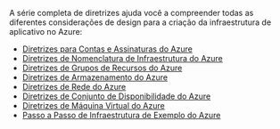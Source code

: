 A série completa de diretrizes ajuda você a compreender todas as diferentes considerações de design para a criação da infraestrutura de aplicativo no Azure:

* [Diretrizes para Contas e Assinaturas do Azure](../articles/virtual-machines/virtual-machines-linux-infrastructure-subscription-accounts-guidelines.md?toc=%2fazure%2fvirtual-machines%2flinux%2ftoc.json)
* [Diretrizes de Nomenclatura de Infraestrutura do Azure](../articles/virtual-machines/virtual-machines-linux-infrastructure-naming-guidelines.md?toc=%2fazure%2fvirtual-machines%2flinux%2ftoc.json)
* [Diretrizes de Grupos de Recursos do Azure](../articles/virtual-machines/virtual-machines-linux-infrastructure-resource-groups-guidelines.md?toc=%2fazure%2fvirtual-machines%2flinux%2ftoc.json)
* [Diretrizes de Armazenamento do Azure](../articles/virtual-machines/virtual-machines-linux-infrastructure-storage-solutions-guidelines.md?toc=%2fazure%2fvirtual-machines%2flinux%2ftoc.json)
* [Diretrizes de Rede do Azure](../articles/virtual-machines/virtual-machines-linux-infrastructure-networking-guidelines.md?toc=%2fazure%2fvirtual-machines%2flinux%2ftoc.json)
* [Diretrizes de Conjunto de Disponibilidade do Azure](../articles/virtual-machines/virtual-machines-linux-infrastructure-availability-sets-guidelines.md?toc=%2fazure%2fvirtual-machines%2flinux%2ftoc.json)
* [Diretrizes de Máquina Virtual do Azure](../articles/virtual-machines/virtual-machines-linux-infrastructure-virtual-machine-guidelines.md?toc=%2fazure%2fvirtual-machines%2flinux%2ftoc.json)
* [Passo a Passo de Infraestrutura de Exemplo do Azure](../articles/virtual-machines/virtual-machines-linux-infrastructure-example.md?toc=%2fazure%2fvirtual-machines%2flinux%2ftoc.json)



<!--HONumber=Nov16_HO3-->


